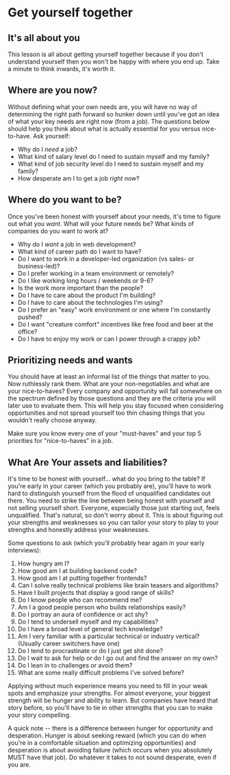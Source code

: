 # Get yourself together

## It's all about you

This lesson is all about getting yourself together because if you don't understand yourself then you won't be happy with where you end up. Take a minute to think inwards, it's worth it.

## Where are you now?

Without defining what your own needs are, you will have no way of determining the right path forward so hunker down until you've got an idea of what your key needs are right now \(from a job\). The questions below should help you think about what is actually essential for you versus nice-to-have. Ask yourself:

* Why do I _need_ a job?
* What kind of salary level do I need to sustain myself and my family?
* What kind of job security level do I need to sustain myself and my family?
* How desperate am I to get a job _right now_?

## Where do you want to be?

Once you've been honest with yourself about your needs, it's time to figure out what you _want_. What will your future needs be? What kinds of companies do you want to work at?

* Why do I _want_ a job in web development?
* What kind of career path do I want to have?
* Do I want to work in a developer-led organization \(vs sales- or business-led\)?
* Do I prefer working in a team environment or remotely?
* Do I like working long hours / weekends or 9-6?
* Is the work more important than the people?
* Do I have to care about the product I'm building?
* Do I have to care about the technologies I'm using?
* Do I prefer an "easy" work environment or one where I'm constantly pushed?
* Do I want "creature comfort" incentives like free food and beer at the office?
* Do I have to enjoy my work or can I power through a crappy job?

## Prioritizing needs and wants

You should have at least an informal list of the things that matter to you. Now ruthlessly rank them. What are your non-negotiables and what are your nice-to-haves? Every company and opportunity will fall somewhere on the spectrum defined by those questions and they are the criteria you will later use to evaluate them. This will help you stay focused when considering opportunities and not spread yourself too thin chasing things that you wouldn't really choose anyway.

Make sure you know every one of your "must-haves" and your top 5 priorities for "nice-to-haves" in a job.

## What Are Your assets and liabilities?

It's time to be honest with yourself... what do you bring to the table? If you're early in your career \(which you probably are\), you'll have to work hard to distinguish yourself from the flood of unqualified candidates out there. You need to strike the line between being honest with yourself and not selling yourself short. Everyone, especially those just starting out, feels unqualified. That's natural, so don't worry about it. This is about figuring out your strengths and weaknesses so you can tailor your story to play to your strengths and honestly address your weaknesses.

Some questions to ask \(which you'll probably hear again in your early interviews\):

1. How hungry am I?
2. How good am I at building backend code?
3. How good am I at putting together frontends?
4. Can I solve really technical problems like brain teasers and algorithms?
5. Have I built projects that display a good range of skills?
6. Do I know people who can recommend me?
7. Am I a good people person who builds relationships easily?
8. Do I portray an aura of confidence or act shy?
9. Do I tend to undersell myself and my capabilities?
10. Do I have a broad level of general tech knowledge?
11. Am I very familiar with a particular technical or industry vertical? \(Usually career switchers have one\)
12. Do I tend to procrastinate or do I just get shit done?
13. Do I wait to ask for help or do I go out and find the answer on my own?
14. Do I lean in to challenges or avoid them?
15. What are some really difficult problems I've solved before?

Applying without much experience means you need to fill in your weak spots and emphasize your strengths. For almost everyone, your biggest strength will be hunger and ability to learn. But companies have heard that story before, so you'll have to tie in other strengths that you can to make your story compelling.

A quick note -- there is a difference between hunger for opportunity and desperation. Hunger is about seeking reward \(which you can do when you're in a comfortable situation and optimizing opportunities\) and desperation is about avoiding failure \(which occurs when you absolutely MUST have that job\). Do whatever it takes to not sound desperate, even if you are.

